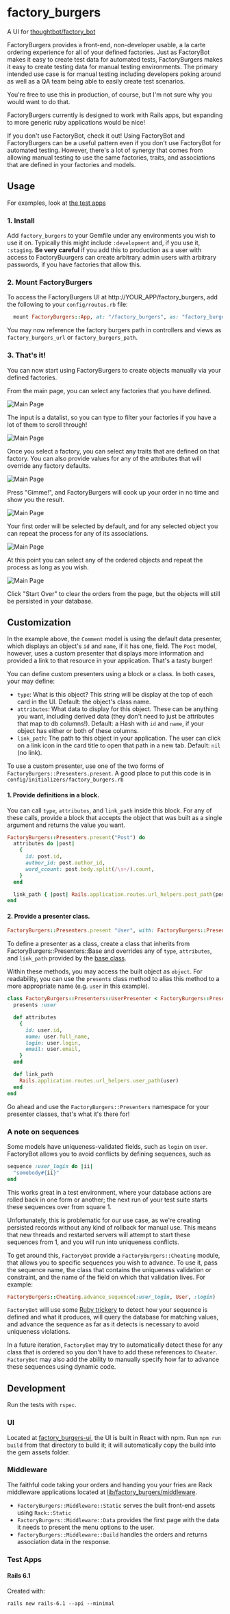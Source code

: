 # factory_burgers

A UI for [thoughtbot/factory_bot](https://github.com/thoughtbot/factory_bot)

FactoryBurgers provides a front-end, non-developer usable, a la carte ordering experience for all of your defined factories. Just as FactoryBot makes it easy to create test data for automated tests, FactoryBurgers makes it easy to create testing data for manual testing environments. The primary intended use case is for manual testing including developers poking around as well as a QA team being able to easily create test scenarios.

You're free to use this in production, of course, but I'm not sure why you would want to do that.

FactoryBurgers currently is designed to work with Rails apps, but expanding to more generic ruby applications would be nice!

If you don't use FactoryBot, check it out! Using FactoryBot and FactoryBurgers can be a useful pattern even if you don't use FactoryBot for automated testing. However, there's a lot of synergy that comes from allowing manual testing to use the same factories, traits, and associations that are defined in your factories and models.

## Usage

For examples, look at [the test apps](test_apps)

### 1. Install

Add `factory_burgers` to your Gemfile under any environments you wish to use it on. Typically this might include `:development` and, if you use it, `:staging`. **Be very careful** if you add this to production as a user with access to FactoryBuurgers can create arbitrary admin users with arbitrary passwords, if you have factories that allow this.

### 2. Mount FactoryBurgers

To access the FactoryBurgers UI at http://YOUR_APP/factory_burgers, add the following to your `config/routes.rb` file:

```ruby
  mount FactoryBurgers::App, at: "/factory_burgers", as: "factory_burgers"
```

You may now reference the factory burgers path in controllers and views as `factory_burgers_url` or `factory_burgers_path`.

### 3. That's it!

You can now start using FactoryBurgers to create objects manually via your defined factories.

From the main page, you can select any factories that you have defined.

![Main Page](docs/images/main_page.png)

The input is a datalist, so you can type to filter your factories if you have a lot of them to scroll through!

![Main Page](docs/images/datalist_filter.png)

Once you select a factory, you can select any traits that are defined on that factory. You can also provide values for any of the attributes that will override any factory defaults.

![Main Page](docs/images/overrides.png)

Press "Gimme!", and FactoryBurgers will cook up your order in no time and show you the result.

![Main Page](docs/images/first_order.png)

Your first order will be selected by default, and for any selected object you can repeat the process for any of its associations.

![Main Page](docs/images/associations.png)

At this point you can select any of the ordered objects and repeat the process as long as you wish.

![Main Page](docs/images/selected.png)


Click "Start Over" to clear the orders from the page, but the objects will still be persisted in your database.

## Customization

In the example above, the `Comment` model is using the default data presenter, which displays an object's `id` and `name`, if it has one, field. The `Post` model, however, uses a custom presenter that displays  more information and provided a link to that resource in your application. That's a tasty burger!

You can define custom presenters using a block or a class. In both cases, your may define:

* `type`: What is this object? This string will be display at the top of each card in the UI. Default: the object's class name.
* `attributes`: What data to display for this object. These can be anything you want, including derived data (they don't need to just be attributes that map to db columns!). Default: a Hash with `id` and `name`, if your object has either or both of these columns.
* `link_path`: The path to this object in your application. The user can click on a link icon in the card title to open that path in a new tab. Default: `nil` (no link).

To use a custom presenter, use one of the two forms of `FactoryBurgers::Presenters.present`. A good place to put this code is in `config/initializers/factory_burgers.rb`

#### 1. Provide definitions in a block.

You can call `type`, `attributes`, and `link_path` inside this block. For any of these calls, provide a block that accepts the object that was built as a single argument and returns the value you want.

```ruby
FactoryBurgers::Presenters.present("Post") do
  attributes do |post|
    {
      id: post.id,
      author_id: post.author_id,
      word_ccount: post.body.split(/\s+/).count,
    }
  end

  link_path { |post| Rails.application.routes.url_helpers.post_path(post) }
end
```

#### 2. Provide a presenter class.

```ruby
FactoryBurgers::Presenters.present "User", with: FactoryBurgers::Presenters::UserPresenter
```

To define a presenter as a class, create a class that inherits from FactoryBurgers::Presenters::Base and overrides any of `type`, `attributes`, and `link_path` provided by the [base class](lib/factory_burgers/presenters/base.rb).

Within these methods, you may access the built object as `object`. For readability, you can use the `presents` class method to alias this method to a more appropriate name (e.g. `user` in this example).

```ruby
class FactoryBurgers::Presenters::UserPresenter < FactoryBurgers::Presenters::Base
  presents :user

  def attributes
    {
      id: user.id,
      name: user.full_name,
      login: user.login,
      email: user.email,
    }
  end

  def link_path
    Rails.application.routes.url_helpers.user_path(user)
  end
end
```

Go ahead and use the `FactoryBurgers::Presenters` namespace for your presenter classes, that's what it's there for!

### A note on sequences

Some models have uniqueness-validated fields, such as `login` on `User`. FactoryBot allows you to avoid conflicts by defining sequences, such as

```ruby
sequence :user_login do |ii|
  "somebody#{ii}"
end
```

This works great in a test environment, where your database actions are rolled back in one form or another; the next run of your test suite starts these sequences over from square 1.

Unfortunately, this is problematic for our use case, as we're creating persisted records without any kind of rollback for manual use. This means that new threads and restarted servers will attempt to start these sequences from 1, and you will run into uniqueness conflicts.

To get around this, `FactoryBot` provide a `FactoryBurgers::Cheating` module, that allows you to specific sequences you wish to advance. To use it, pass the sequence name, the class that contains the uniqueness validation or constraint, and the name of the field on which that validation lives. For example:

```ruby
FactoryBurgers::Cheating.advance_sequence(:user_login, User, :login)
```

`FactoryBot` will use some [Ruby trickery](lib/factory_burgers/sequence_cheater.rb) to detect how your sequence is defined and what it produces, will query the database for matching values, and advance the sequence as far as it detects is necessary to avoid uniqueness violations.

In a future iteration, `FactoryBot` may try to automatically detect these for any class that is ordered so you don't have to add these references to `Cheater`. `FactoryBot` may also add the ability to manually specify how far to advance these sequences using dynamic code.

## Development

Run the tests with `rspec`.

### UI

Located at [factory_burgers-ui](factory_burgers-ui), the UI is built in React with npm. Run `npm run build` from that directory to build it; it will automatically copy the build into the gem assets folder.

### Middleware

The faithful code taking your orders and handing you your fries are Rack middleware applications located at [lib/factory_burgers/middleware](lib/factory_burgers/middleware).

* `FactoryBurgers::Middleware::Static` serves the built front-end assets using `Rack::Static`
* `FactoryBurgers::Middleware::Data` provides the first page with the data it needs to present the menu options to the user.
* `FactoryBurgers::Middleware::Build` handles the orders and returns association data in the response.

### Test Apps

#### Rails 6.1

Created with:

```
rails new rails-6.1 --api --minimal
```
